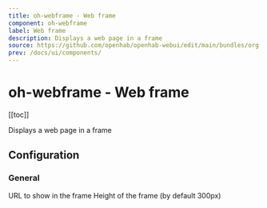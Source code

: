 ```yaml
---
title: oh-webframe - Web frame
component: oh-webframe
label: Web frame
description: Displays a web page in a frame
source: https://github.com/openhab/openhab-webui/edit/main/bundles/org.openhab.ui/doc/components/oh-webframe.md
prev: /docs/ui/components/
---
```


# oh-webframe - Web frame

<!-- Put a screenshot here if relevant:
![](./images/oh-webframe/header.jpg)
-->

[[toc]]

<!-- Note: you can overwrite the definition-provided description and add your own intro/additional sections instead -->
<!-- DO NOT REMOVE the following comments if you intend to keep the definition-provided description -->
<!-- GENERATED componentDescription -->
Displays a web page in a frame
<!-- GENERATED /componentDescription -->

## Configuration

<!-- DO NOT REMOVE the following comments -->
<!-- GENERATED props -->
### General
<div class="props">
<PropGroup label="General">
<PropBlock type="TEXT" name="src" label="Source URL">
  <PropDescription>
    URL to show in the frame
  </PropDescription>
</PropBlock>
<PropBlock type="INTEGER" name="height" label="Height">
  <PropDescription>
    Height of the frame (by default 300px)
  </PropDescription>
</PropBlock>
</PropGroup>
</div>


<!-- GENERATED /props -->

<!-- If applicable describe how properties are forwarded to a underlying component from Framework7, ECharts, etc.:
### Inherited Properties

-->

<!-- If applicable describe the slots recognized by the component and what they represent:
### Slots

#### `default`

The contents of the oh-webframe.

-->

<!-- Add as many examples as desired - put the YAML in a details container when it becomes too long (~150/200+ lines):
## Examples

### Example 1

![](./images/oh-webframe/example1.jpg)

```yaml
component: oh-webframe
config:
  prop1: value1
  prop2: value2
```

### Example 2

![](./images/oh-webframe/example2.jpg)

::: details YAML
```yaml
component: oh-webframe
config:
  prop1: value1
  prop2: value2
slots
```
:::

-->

<!-- Try to clean up URLs to the forum (https://community.openhab.org/t/<threadID>[/<postID>] should suffice)
## Community Resources

- [Community Post 1](https://community.openhab.org/t/12345)
- [Community Post 2](https://community.openhab.org/t/23456)
-->
